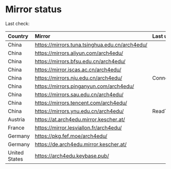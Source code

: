 <script src="./time.js"></script>
# Mirror status
Last check: <script type="text/javascript">localize(1668343389.2113435);</script>

|Country|Mirror|Last update|
|:------|:-----|:----------|
|China|https://mirrors.tuna.tsinghua.edu.cn/arch4edu/|<script type="text/javascript">localize(1668321498);</script>|
|China|https://mirrors.aliyun.com/arch4edu/|<script type="text/javascript">localize(1668235374);</script>|
|China|https://mirrors.bfsu.edu.cn/arch4edu/|<script type="text/javascript">localize(1668321498);</script>|
|China|https://mirror.iscas.ac.cn/arch4edu/|<script type="text/javascript">localize(1668321498);</script>|
|China|https://mirrors.nju.edu.cn/arch4edu/|ConnectTimeout|
|China|https://mirrors.pinganyun.com/arch4edu/|<script type="text/javascript">localize(1668321498);</script>|
|China|https://mirrors.sau.edu.cn/arch4edu/|<script type="text/javascript">localize(1650446957);</script>|
|China|https://mirrors.tencent.com/arch4edu/|<script type="text/javascript">localize(1668278346);</script>|
|China|https://mirrors.ynu.edu.cn/arch4edu/|ReadTimeout|
|Austria|https://at.arch4edu.mirror.kescher.at/|<script type="text/javascript">localize(1668321498);</script>|
|France|https://mirror.lesviallon.fr/arch4edu/|<script type="text/javascript">localize(1668321498);</script>|
|Germany|https://pkg.fef.moe/arch4edu/|<script type="text/javascript">localize(1668321498);</script>|
|Germany|https://de.arch4edu.mirror.kescher.at/|<script type="text/javascript">localize(1668321498);</script>|
|United States|https://arch4edu.keybase.pub/|<script type="text/javascript">localize(1668278346);</script>|

<script src="./tablefilter/tablefilter.js"></script>
<script src="./table.js"></script>
